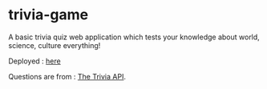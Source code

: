 # trivia-game

A basic trivia quiz web application which tests your knowledge about world, science, culture everything!

Deployed : [here](quiz.sanjeev.live)

Questions are from : [The Trivia API](https://the-trivia-api.com/).
